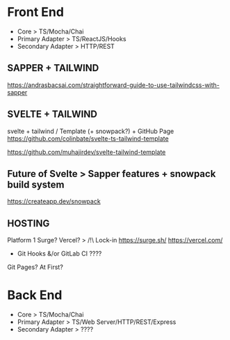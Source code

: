 # Front End
- Core > TS/Mocha/Chai
- Primary Adapter > TS/ReactJS/Hooks
- Secondary Adapter > HTTP/REST

## SAPPER + TAILWIND
https://andrasbacsai.com/straightforward-guide-to-use-tailwindcss-with-sapper

## SVELTE + TAILWIND
svelte + tailwind / Template (+ snowpack?) + GitHub Page
https://github.com/colinbate/svelte-ts-tailwind-template

https://github.com/muhajirdev/svelte-tailwind-template

## Future of Svelte > Sapper features + snowpack build system
https://createapp.dev/snowpack



## HOSTING
Platform 1 Surge? Vercel? > /!\ Lock-in
https://surge.sh/
https://vercel.com/

+ Git Hooks &/or GitLab CI ????

Git Pages? At First?

# Back End
- Core > TS/Mocha/Chai
- Primary Adapter > TS/Web Server/HTTP/REST/Express
- Secondary Adapter > ????
